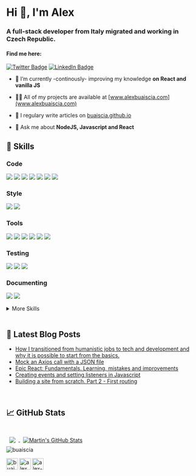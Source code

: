 <h1>Hi 👋, I'm Alex</h1>
<h3>A full-stack developer from Italy migrated and working in Czech Republic.</h3>
<h4>Find me here:</h4>

[![Twitter Badge](https://img.shields.io/badge/Twitter-Profile-informational?style=flat&logo=twitter&logoColor=white&color=1CA2F1)](https://twitter.com/AlexBuaiscia)
[![LinkedIn Badge](https://img.shields.io/badge/LinkedIn-Profile-informational?style=flat&logo=linkedin&logoColor=white&color=0D76A8)](https://www.linkedin.com/in/alex-buaiscia/)

- 🌱 I’m currently -continously- improving my knowledge **on React and vanilla JS**

- 👨‍💻 All of my projects are available at [www.alexbuaiscia.com](www.alexbuaiscia.com)

- 📝 I regulary write articles on [buaiscia.github.io](buaiscia.github.io)

- 💬 Ask me about **NodeJS, Javascript and React**

## 💼 Skills

### Code

![](https://img.shields.io/badge/JavaScript-informational?style=flat&logo=JavaScript&logoColor=white&color=blue)
![](https://img.shields.io/badge/TypeScript-informational?style=flat&logo=TypeScript&logoColor=white&color=blue)
![](https://img.shields.io/badge/React-informational?style=flat&logo=react&logoColor=white&color=blue)
![](https://img.shields.io/badge/NodeJS-informational?style=flat&logo=node.js&logoColor=white&color=blue)
![](https://img.shields.io/badge/Express-informational?style=flat&logo=Express&logoColor=white&color=blue)
![](https://img.shields.io/badge/AWS-informational?style=flat&logo=amazon-aws&logoColor=white&color=blue)
![](https://img.shields.io/badge/HTML5-informational?style=flat&logo=html5&logoColor=white&color=blue)


### Style

![](https://img.shields.io/badge/CSS3-informational?style=flat&logo=css3&logoColor=white&color=blue)
![](https://img.shields.io/badge/Sass-informational?style=flat&logo=Sass&logoColor=white&color=blue)


### Tools

![](https://img.shields.io/badge/Docker-informational?style=flat&logo=Docker&logoColor=white&color=blue)
![](https://img.shields.io/badge/NPM-informational?style=flat&logo=npm&logoColor=white&color=blue)
![](https://img.shields.io/badge/Babel-informational?style=flat&logo=Babel&logoColor=white&color=blue)
![](https://img.shields.io/badge/Gulp-informational?style=flat&logo=gulp&logoColor=white&color=blue)
![](https://img.shields.io/badge/Redis-informational?style=flat&logo=Redis&logoColor=white&color=blue)
![](https://img.shields.io/badge/Webpack-informational?style=flat&logo=webpack&logoColor=white&color=blue)

### Testing

![](https://img.shields.io/badge/Jest-informational?style=flat&logo=jest&logoColor=white&color=blue)
![](https://img.shields.io/badge/Mocha-informational?style=flat&logo=Mocha&logoColor=white&color=blue)
![](https://img.shields.io/badge/Postman-informational?style=flat&logo=Postman&logoColor=white&color=blue)

### Documenting

![](https://img.shields.io/badge/Postman-informational?style=flat&logo=Postman&logoColor=white&color=blue)
![](https://img.shields.io/badge/Swagger-informational?style=flat&logo=Swagger&logoColor=white&color=blue)

<details>
<summary>More Skills</summary>
<br>

![](https://img.shields.io/badge/Gatsby-informational?style=flat&logo=gatsby&logoColor=white&color=blue)
![](https://img.shields.io/badge/MongoDB-informational?style=flat&logo=MongoDB&logoColor=white&color=blue)
![](https://img.shields.io/badge/Jira-informational?style=flat&logo=Jira-Software&logoColor=white&color=blue)
![](https://img.shields.io/badge/GitHub-informational?style=flat&logo=GitHub&logoColor=white&color=blue)
![](https://img.shields.io/badge/Apache-informational?style=flat&logo=Apache&logoColor=white&color=blue)
![](https://img.shields.io/badge/Linux-informational?style=flat&logo=linux&logoColor=white&color=blue)

</details>

<br>

## 📩 Latest Blog Posts
<!-- BLOG-POST-LIST:START -->
- [How I transitioned from humanistic jobs to tech and development and why it is possible to start from the basics.](https://dev.to/buaiscia/how-i-transitioned-from-humanistic-jobs-to-tech-and-development-and-why-it-is-possible-to-start-from-the-basics-1p56)
- [Mock an Axios call with a JSON file](https://dev.to/buaiscia/mock-an-axios-call-with-a-json-file-1j49)
- [Epic React:  Fundamentals. Learning, mistakes and improvements](https://dev.to/buaiscia/epic-react-fundamentals-what-i-m-learning-3dh7)
- [Creating events and setting listeners in Javascript](https://dev.to/buaiscia/creating-events-and-setting-listeners-in-javascript-20al)
- [Building a site from scratch. Part 2 - First routing](https://dev.to/buaiscia/building-a-site-from-scratch-part-2-first-routing-177i)
<!-- BLOG-POST-LIST:END -->

<br>

## &#x1f4c8; GitHub Stats

<br>
<a href="https://github.com/buaiscia">
    <img align="center" style="margin:0.5rem" src="https://github-readme-stats.vercel.app/api/top-langs/?username=buaiscia&hide=html,css&title_color=ffffff&text_color=c9cacc&icon_color=blue&bg_color=1A2B34" />
</a>
<a href="https://github.com/buaiscia">
   <img align="center" style="margin:0.5rem" src="https://github-readme-stats.vercel.app/api?username=buaiscia&show_icons=true&line_height=27&count_private=true&title_color=ffffff&text_color=c9cacc&icon_color=4AB097&bg_color=1A2B34" alt="Martin's GitHub Stats" />
</a>

<br>

<img src="https://komarev.com/ghpvc/?username=buaiscia" alt="buaiscia" />

<br>

<a href="https://dev.to/buaiscia" target="blank"><img align="center" src="https://cdn.jsdelivr.net/npm/simple-icons@3.0.1/icons/dev-dot-to.svg" alt="buaiscia" height="30" width="30" /></a>
<a href="https://twitter.com/alexbuaiscia" target="blank"><img align="center" src="https://cdn.jsdelivr.net/npm/simple-icons@3.0.1/icons/twitter.svg" alt="alexbuaiscia" height="30" width="30" /></a>
<a href="https://linkedin.com/in/alex-buaiscia" target="blank"><img align="center" src="https://cdn.jsdelivr.net/npm/simple-icons@3.0.1/icons/linkedin.svg" alt="alex-buaiscia" height="30" width="30" /></a>
</p>

